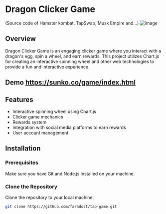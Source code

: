 # Dragon Clicker Game
(Source code of Hamster kombat, TapSwap, Musk Empire and...)
![image](https://github.com/user-attachments/assets/e933a83c-ca6d-4645-8f71-d5ebf8509492)

## Overview
Dragon Clicker Game is an engaging clicker game where you interact with a dragon's egg, spin a wheel, and earn rewards. This project utilizes Chart.js for creating an interactive spinning wheel and other web technologies to provide a fun and interactive experience.
## Demo https://sunko.co/game/index.html

## Features
- Interactive spinning wheel using Chart.js
- Clicker game mechanics
- Rewards system
- Integration with social media platforms to earn rewards
- User account management

## Installation

### Prerequisites
Make sure you have Git and Node.js installed on your machine.

### Clone the Repository
Clone the repository to your local machine:

```bash
git clone https://github.com/faradost/tap-game.git
